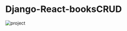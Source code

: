 # Django-React-booksCRUD
![project](https://user-images.githubusercontent.com/42955212/89117442-82107e00-d4a6-11ea-8bea-7e140d06a608.png)
